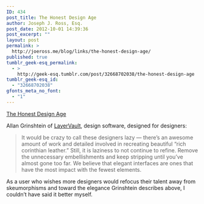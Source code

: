 ```yaml
---
ID: 434
post_title: The Honest Design Age
author: Joseph J. Ross, Esq.
post_date: 2012-10-01 14:39:36
post_excerpt: ""
layout: post
permalink: >
  http://joeross.me/blog/links/the-honest-design-age/
published: true
tumblr_geek-esq_permalink:
  - >
    http://geek-esq.tumblr.com/post/32668702038/the-honest-design-age
tumblr_geek-esq_id:
  - "32668702038"
gfonts_meta_no_font:
  - "1"
---
```

<a href='http://layervault.tumblr.com/post/32267022219/flat-interface-design'>The Honest Design Age</a><div class="link_description"><p>Allan Grinshtein of <a href="http://layervault.com/tour" target="_blank">LayerVault</a>, design software, designed for designers:</p>

<blockquote>
  <p>It would be crazy to call these designers lazy — there’s an awesome amount of work and detailed involved in recreating beautiful “rich corinthian leather.” Still, it is laziness to not continue to refine. Remove the unnecessary embellishments and keep stripping until you’ve almost gone too far. We believe that elegant interfaces are ones that have the most impact with the fewest elements.</p>
</blockquote>

<p>As a user who wishes more designers would refocus their talent away from skeumorphisms and toward the elegance Grinshtein describes above, I couldn&#8217;t have said it better myself.</p></div>